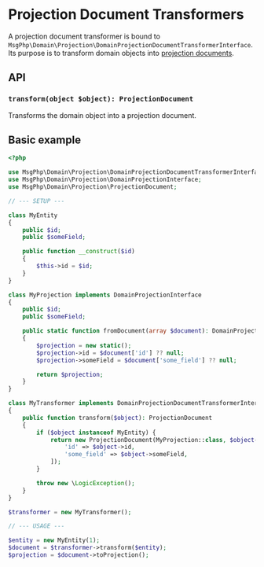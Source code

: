 # Projection Document Transformers

A projection document transformer is bound to `MsgPhp\Domain\Projection\DomainProjectionDocumentTransformerInterface`.
Its purpose is to transform domain objects into [projection documents](documents.md).

## API

### `transform(object $object): ProjectionDocument`

Transforms the domain object into a projection document.

## Basic example

```php
<?php

use MsgPhp\Domain\Projection\DomainProjectionDocumentTransformerInterface;
use MsgPhp\Domain\Projection\DomainProjectionInterface;
use MsgPhp\Domain\Projection\ProjectionDocument;

// --- SETUP ---

class MyEntity
{
    public $id;
    public $someField;

    public function __construct($id)
    {
        $this->id = $id;
    }
}

class MyProjection implements DomainProjectionInterface
{
    public $id;
    public $someField;

    public static function fromDocument(array $document): DomainProjectionInterface
    {
        $projection = new static();
        $projection->id = $document['id'] ?? null;
        $projection->someField = $document['some_field'] ?? null;

        return $projection;
    }
}

class MyTransformer implements DomainProjectionDocumentTransformerInterface
{
    public function transform($object): ProjectionDocument
    {
        if ($object instanceof MyEntity) {
            return new ProjectionDocument(MyProjection::class, $object->id, [
                'id' => $object->id,
                'some_field' => $object->someField,
            ]);
        }

        throw new \LogicException();
    }
}

$transformer = new MyTransformer();

// --- USAGE ---

$entity = new MyEntity(1);
$document = $transformer->transform($entity);
$projection = $document->toProjection();
```

